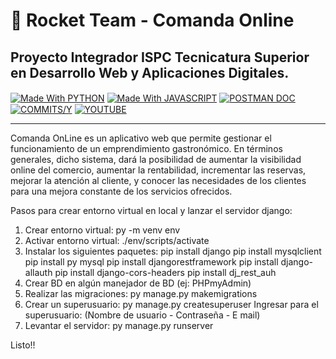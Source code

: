 # 🚀 Rocket Team - Comanda Online
## Proyecto Integrador ISPC Tecnicatura Superior en Desarrollo Web y Aplicaciones Digitales.

<div style="display: inline_block">
  <a href="https://es.wikipedia.org/wiki/Python" target="_blank"><img align="center" alt="Made With PYTHON"  src="https://img.shields.io/badge/Made%20With-PHYTON-brightgreen"></a>
  <a href="https://es.wikipedia.org/wiki/JavaScript" target="_blank"><img align="center" alt="Made With JAVASCRIPT"  src="https://img.shields.io/badge/Made%20With-JavaScript-yellow"></a>
  <a href="https://documenter.getpostman.com/view/21639215/UzBsHj42" target="_blank"><img align="center" alt="POSTMAN DOC"  src="https://img.shields.io/badge/Postman-ApiDoc-orange"></a>
  <a href="https://github.com/soleforna/integrador_ISP/graphs/contributors" target="_blank"><img align="center" alt="COMMITS/Y"  src="https://img.shields.io/github/commit-activity/y/soleforna/integrador_ISP"></a>
  <a href="https://youtu.be/HmA-erkNQzA" target="_blank"><img align="center" alt="YOUTUBE" src="https://img.shields.io/youtube/views/HmA-erkNQzA?label=View%20Video&style=social"></a>
</div>

-------

Comanda OnLine es un aplicativo web que permite gestionar el funcionamiento de un emprendimiento gastronómico. En términos generales, dicho sistema, dará la posibilidad de aumentar la visibilidad online del comercio, aumentar la rentabilidad, incrementar las reservas, mejorar la atención al cliente, y conocer las necesidades de los clientes para una mejora constante de los servicios ofrecidos.







Pasos para crear entorno virtual en local y lanzar el servidor django:

1) Crear entorno virtual:  py -m venv env
2) Activar entorno virtual: ./env/scripts/activate
3) Instalar los siguientes paquetes:
     pip install django 
     pip install mysqlclient
     pip install py mysql
     pip install djangorestframework
     pip install django-allauth
     pip install django-cors-headers
     pip install dj_rest_auh
4) Crear BD en algún manejador de BD (ej: PHPmyAdmin)
5) Realizar las migraciones: py manage.py makemigrations 
6) Crear un superusuario: py manage.py createsuperuser
   Ingresar para el superusuario: (Nombre de usuario - Contraseña - E mail)
7) Levantar el servidor: py manage.py runserver

Listo!!
